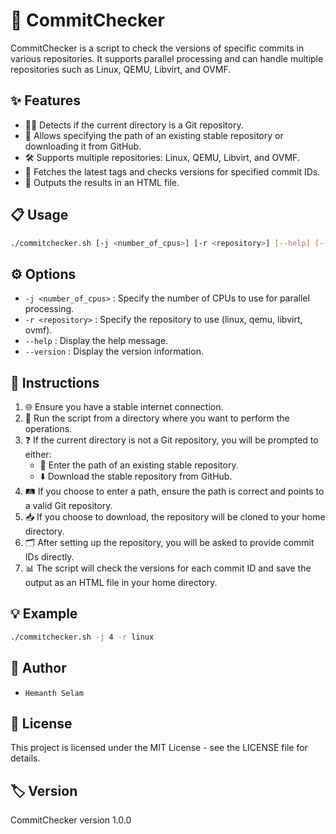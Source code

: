 # 🚀 CommitChecker

CommitChecker is a script to check the versions of specific commits in various repositories. It supports parallel processing and can handle multiple repositories such as Linux, QEMU, Libvirt, and OVMF.

## ✨ Features

- 🕵️‍♂️ Detects if the current directory is a Git repository.
- 📂 Allows specifying the path of an existing stable repository or downloading it from GitHub.
- 🛠️ Supports multiple repositories: Linux, QEMU, Libvirt, and OVMF.
- 🔄 Fetches the latest tags and checks versions for specified commit IDs.
- 📄 Outputs the results in an HTML file.

## 📋 Usage

```bash
./commitchecker.sh [-j <number_of_cpus>] [-r <repository>] [--help] [--version]
```

## ⚙️ Options

* `-j <number_of_cpus>`	: Specify the number of CPUs to use for parallel processing.
* `-r <repository>`	: Specify the repository to use (linux, qemu, libvirt, ovmf).
* `--help`		: Display the help message.
* `--version`		: Display the version information.

## 📝 Instructions
1. 🌐 Ensure you have a stable internet connection.
2. 🏃 Run the script from a directory where you want to perform the operations.
3. ❓ If the current directory is not a Git repository, you will be prompted to either:
	* 📁 Enter the path of an existing stable repository.
	* ⬇️ Download the stable repository from GitHub.
4. 🛤️ If you choose to enter a path, ensure the path is correct and points to a valid Git repository.
5. 📥 If you choose to download, the repository will be cloned to your home directory.
6. 🗂️ After setting up the repository, you will be asked to provide commit IDs directly.
7. 📊 The script will check the versions for each commit ID and save the output as an HTML file in your home directory.

## 💡 Example
```bash
./commitchecker.sh -j 4 -r linux
```

## 👤 Author
* `Hemanth Selam`

## 📜 License
This project is licensed under the MIT License - see the LICENSE file for details.

## 🏷️ Version
CommitChecker version 1.0.0
